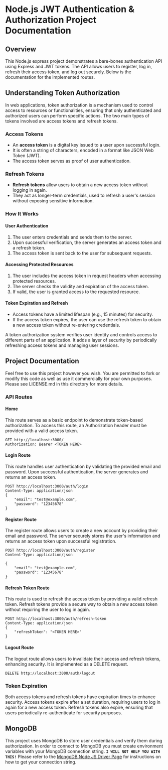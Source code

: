 # Node.js JWT Authentication & Authorization Project Documentation

## Overview
This Node.js express project demonstrates a bare-bones authentication API using Express and JWT tokens. The API allows users to register, log in, refresh their access token, and log out securely. Below is the documentation for the implemented routes.

## Understanding Token Authorization

In web applications, token authorization is a mechanism used to control access to resources or functionalities, ensuring that only authenticated and authorized users can perform specific actions. The two main types of tokens involved are access tokens and refresh tokens.

### Access Tokens

- An **access token** is a digital key issued to a user upon successful login.
- It is often a string of characters, encoded in a format like JSON Web Token (JWT).
- The access token serves as proof of user authentication.

### Refresh Tokens

- **Refresh tokens** allow users to obtain a new access token without logging in again.
- They act as longer-term credentials, used to refresh a user's session without exposing sensitive information.

### How It Works

#### User Authentication

1. The user enters credentials and sends them to the server.
2. Upon successful verification, the server generates an access token and a refresh token.
3. The access token is sent back to the user for subsequent requests.

#### Accessing Protected Resources

1. The user includes the access token in request headers when accessing protected resources.
2. The server checks the validity and expiration of the access token.
3. If valid, the user is granted access to the requested resource.

#### Token Expiration and Refresh

- Access tokens have a limited lifespan (e.g., 15 minutes) for security.
- If the access token expires, the user can use the refresh token to obtain a new access token without re-entering credentials.

A token authorization system verifies user identity and controls access to different parts of an application. It adds a layer of security by periodically refreshing access tokens and managing user sessions.

## Project Documentation
Feel free to use this project however you wish. You are permitted to fork or modify this code as well as use it commercially for your own purposes. Please see LICENSE.md in this directory for more details.

### API Routes

#### Home
This route serves as a basic endpoint to demonstrate token-based authorization. To access this route, an Authorization header must be provided with a valid access token.
```http
GET http://localhost:3000/
Authorization: Bearer <TOKEN HERE>
```

#### Login Route
This route handles user authentication by validating the provided email and password. Upon successful authentication, the server generates and returns an access token.
```http
POST http://localhost:3000/auth/login
Content-Type: application/json
{
    "email": "test@example.com",
    "password": "12345678"
}
```

#### Register Route
The register route allows users to create a new account by providing their email and password. The server securely stores the user's information and returns an access token upon successful registration.
```http
POST http://localhost:3000/auth/register
Content-Type: application/json

{
    "email": "test@example.com",
    "password": "12345678"
}
```

#### Refresh Token Route
This route is used to refresh the access token by providing a valid refresh token. Refresh tokens provide a secure way to obtain a new access token without requiring the user to log in again.
```http
POST http://localhost:3000/auth/refresh-token
Content-Type: application/json
{
    "refreshToken": "<TOKEN HERE>"
}
```

#### Logout Route
The logout route allows users to invalidate their access and refresh tokens, enhancing security. It is implemented as a DELETE request.
```http
DELETE http://localhost:3000/auth/logout
```

### Token Expiration
Both access tokens and refresh tokens have expiration times to enhance security. Access tokens expire after a set duration, requiring users to log in again for a new access token. Refresh tokens also expire, ensuring that users periodically re-authenticate for security purposes.

## MongoDB
This project uses MongoDB to store user credentials and verify them during authorization. In order to connect to MongoDB you must create environment variables with your MongoDB connection string. __**`I WILL NOT HELP YOU WITH THIS!`**__ Please refer to the [MongoDB Node JS Driver Page](https://www.mongodb.com/docs/drivers/node/current/quick-start/connect-to-mongodb/) for instructions on how to get your connection string.

